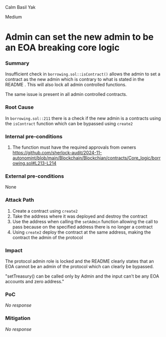 Calm Basil Yak

Medium

# Admin can set the new admin to be an EOA breaking core logic

### Summary

Insufficient check in `borrowing.sol::isContract()` allows the admin to set a contract as the new admin which is contrary to what is stated in the README . This will also lock all admin controlled functions.

The same issue is present in all admin controlled contracts.

### Root Cause

In `borrowing.sol::211` there is a check if the new admin is a contracts using the `isContract` function which can be bypassed using `create2`

### Internal pre-conditions

1. The function must have the required approvals from owners
https://github.com/sherlock-audit/2024-11-autonomint/blob/main/Blockchain/Blockchian/contracts/Core_logic/borrowing.sol#L213-L214

### External pre-conditions

None

### Attack Path

1. Create a contract using `create2`
2. Take the address where it was deployed and destroy the contract
3. Use the address when calling the `setAdmin` function allowing the call to pass because on the specified address there is no longer a contract
4. Using `create2` deploy the contract at the same address, making the contract the admin of the protocol

### Impact

The protocol admin role is locked and the README clearly states that an EOA cannot be an admin of the protocol which can clearly be bypassed.

"setTreasury() can be called only by Admin and the input can't be any EOA accounts and zero address."

### PoC

_No response_

### Mitigation

_No response_